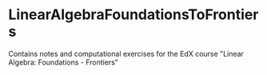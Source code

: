 # LinearAlgebraFoundationsToFrontiers
 Contains notes and computational exercises for the EdX course "Linear Algebra: Foundations - Frontiers"
